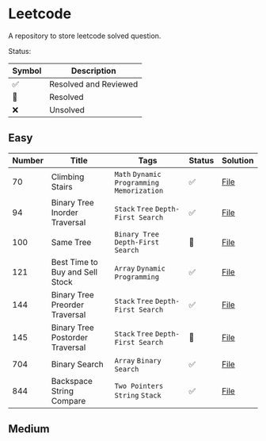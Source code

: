 # Leetcode

A repository to store leetcode solved question.

Status: 

| Symbol            | Description |
|-------------------| ----------- |
| :white_check_mark: | Resolved and Reviewed |
| :construction:    | Resolved |
| :x:               | Unsolved | 

## Easy

| Number | Title |  Tags                    | Status            | Solution |
|--------| ----- |--------------------------|-------------------|---------------------| 
| 70 | Climbing Stairs | `Math` `Dynamic Programming` `Memorization` | :white_check_mark: | [File](https://github.com/johnazedo/interview-questions/blob/main/leetcode/easy/climbing_stairs.go)
| 94     | Binary Tree Inorder Traversal   | `Stack` `Tree` `Depth-First Search` | :white_check_mark: | [File](https://github.com/johnazedo/interview-questions/blob/main/leetcode/easy/binary_tree_inorder_traversal.go) |
| 100 | Same Tree | `Binary Tree` `Depth-First Search` | :construction:    | [File](https://github.com/johnazedo/interview-questions/blob/main/leetcode/easy/same_tree.go) |
| 121    | Best Time to Buy and Sell Stock |  `Array` `Dynamic Programming` | :white_check_mark: | [File](https://github.com/johnazedo/interview-questions/blob/main/leetcode/easy/best_time_to_buy_and_sell_stock.go) |
| 144 | Binary Tree Preorder Traversal | `Stack` `Tree` `Depth-First Search` | :white_check_mark: | [File](https://github.com/johnazedo/interview-questions/blob/main/leetcode/easy/binary_tree_preorder_traversal.go) |
| 145 | Binary Tree Postorder Traversal | `Stack` `Tree` `Depth-First Search` | :construction:    | [File](https://github.com/johnazedo/interview-questions/blob/main/leetcode/easy/binary_tree_postorder_traversal.go) |
| 704    | Binary Search |  `Array` `Binary Search` | :white_check_mark: | [File](https://github.com/johnazedo/interview-questions/blob/main/leetcode/easy/binary_search.go) |
| 844    | Backspace String Compare |  `Two Pointers` `String` `Stack`   | :white_check_mark: |  [File](https://github.com/johnazedo/interview-questions/blob/main/leetcode/easy/backspace_string_compare.go) |

## Medium